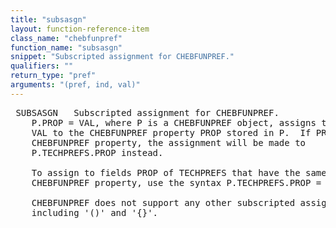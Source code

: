 ```yaml
---
title: "subsasgn"
layout: function-reference-item
class_name: "chebfunpref"
function_name: "subsasgn"
snippet: "Subscripted assignment for CHEBFUNPREF."
qualifiers: ""
return_type: "pref"
arguments: "(pref, ind, val)"
---
```


<pre class="help-text"> SUBSASGN   Subscripted assignment for CHEBFUNPREF.
    P.PROP = VAL, where P is a CHEBFUNPREF object, assigns the value
    VAL to the CHEBFUNPREF property PROP stored in P.  If PROP is not a
    CHEBFUNPREF property, the assignment will be made to
    P.TECHPREFS.PROP instead.
 
    To assign to fields PROP of TECHPREFS that have the same name as a
    CHEBFUNPREF property, use the syntax P.TECHPREFS.PROP = VAL.
 
    CHEBFUNPREF does not support any other subscripted assignment types,
    including '()' and '{}'.
</pre>